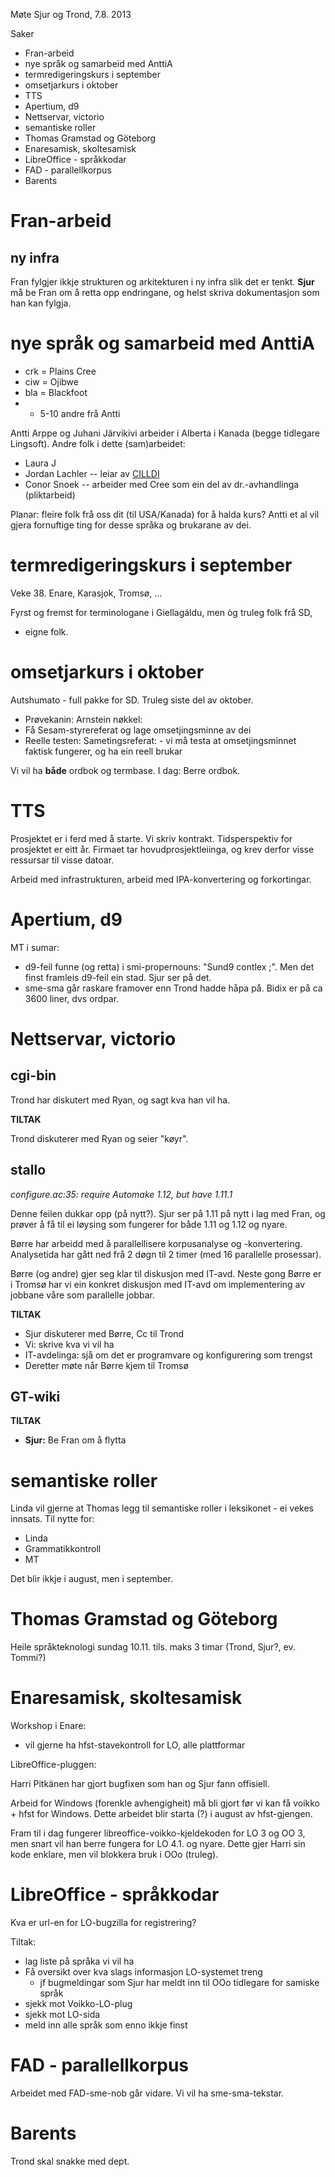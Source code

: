 Møte Sjur og Trond, 7.8. 2013

Saker
* Fran-arbeid
* nye språk og samarbeid med AnttiA
* termredigeringskurs i september
* omsetjarkurs i oktober
* TTS
* Apertium, d9
* Nettservar, victorio
* semantiske roller
* Thomas Gramstad og Göteborg
* Enaresamisk, skoltesamisk
* LibreOffice - språkkodar
* FAD - parallellkorpus
* Barents

# Fran-arbeid

##  ny infra

Fran fylgjer ikkje strukturen og arkitekturen i ny infra slik det er tenkt.
**Sjur** må be Fran om å retta opp endringane, og helst skriva dokumentasjon som
han kan fylgja.

# nye språk og samarbeid med AnttiA

* crk = Plains Cree
* ciw = Ojibwe
* bla = Blackfoot
* + 5-10 andre frå Antti

Antti Arppe og Juhani Järvikivi arbeider i Alberta i Kanada (begge tidlegare
Lingsoft). Andre folk i dette (sam)arbeidet:
* Laura J
* Jordan Lachler -- leiar av [CILLDI](http://www.cilldi.ualberta.ca)
* Conor Snoek -- arbeider med Cree som ein del av dr.-avhandlinga (pliktarbeid)

Planar: fleire folk frå oss dit (til USA/Kanada) for å halda kurs? Antti et al
vil gjera fornuftige ting for desse språka og brukarane av dei.

# termredigeringskurs i september

Veke 38. Enare, Karasjok, Tromsø, ...

Fyrst og fremst for terminologane i Giellagáldu, men òg truleg folk frå SD,
+ eigne folk.

# omsetjarkurs i oktober

Autshumato - full pakke for SD. Truleg siste del av oktober.

* Prøvekanin: Arnstein nøkkel:
* Få Sesam-styrereferat og lage omsetjingsminne av dei
* Reelle testen: Sametingsreferat: - vi må testa at omsetjingsminnet faktisk
  fungerer, og ha ein reell brukar

Vi vil ha **både** ordbok og termbase. I dag: Berre ordbok.

# TTS

Prosjektet er i ferd med å starte. Vi skriv kontrakt.
Tidsperspektiv for prosjektet er eitt år. Firmaet tar
hovudprosjektleiinga, og krev derfor visse ressursar til visse datoar.

Arbeid med infrastrukturen, arbeid med IPA-konvertering og forkortingar.

# Apertium, d9

MT i sumar:

* d9-feil funne (og retta) i smi-propernouns: "Sund9 contlex ;". Men det finst
  framleis d9-feil ein stad. Sjur ser på det.
* sme-sma går raskare framover enn Trond hadde håpa på. Bidix er på ca 3600
  liner, dvs ordpar.

# Nettservar, victorio

##  cgi-bin

Trond har diskutert med Ryan, og sagt kva han vil ha.

**TILTAK**

Trond diskuterer med Ryan og seier "køyr".

## stallo

*configure.ac:35: require Automake 1.12, but have 1.11.1*

Denne feilen dukkar opp (på nytt?). Sjur ser på 1.11 på nytt i lag med Fran, og
prøver å få til ei løysing som fungerer for både 1.11 og 1.12 og nyare.

Børre har arbeidd med å parallellisere korpusanalyse og -konvertering.
Analysetida har gått ned frå 2 døgn til 2 timer (med 16 parallelle prosessar).

Børre (og andre) gjer seg klar til diskusjon med IT-avd.
Neste gong Børre er i Tromsø har vi ein konkret diskusjon med IT-avd om
implementering av jobbane våre som parallelle jobbar.

**TILTAK**

* Sjur diskuterer med Børre, Cc til Trond
* Vi: skrive kva vi vil ha
* IT-avdelinga: sjå om det er programvare og konfigurering som trengst
* Deretter møte når Børre kjem til Tromsø

## GT-wiki

**TILTAK**
* **Sjur:** Be Fran om å flytta

# semantiske roller

Linda vil gjerne at Thomas legg til semantiske roller i leksikonet - ei vekes
innsats. Til nytte for:

* Linda
* Grammatikkontroll
* MT

Det blir ikkje i august, men i september.

# Thomas Gramstad og Göteborg

Heile språkteknologi sundag 10.11. tils. maks 3 timar (Trond, Sjur?, ev. Tommi?)

# Enaresamisk, skoltesamisk

Workshop i Enare:

* vil gjerne ha hfst-stavekontroll for LO, alle plattformar

LibreOffice-pluggen:

Harri Pitkänen har gjort bugfixen som han og Sjur fann offisiell.

Arbeid for Windows (forenkle avhengigheit) må bli gjort før vi kan få voikko +
hfst for Windows. Dette arbeidet blir starta (?) i august av hfst-gjengen.

Fram til i dag fungerer libreoffice-voikko-kjeldekoden for LO 3 og OO 3, men
snart vil han berre fungera for LO 4.1. og nyare. Dette gjer Harri sin kode
enklare, men vil blokkera bruk i OOo (truleg).

# LibreOffice - språkkodar

Kva er url-en for LO-bugzilla for registrering?

Tiltak:
* lag liste på språka vi vil ha
* Få oversikt over kva slags informasjon LO-systemet treng
    - jf bugmeldingar som Sjur har meldt inn til OOo tidlegare for samiske språk
* sjekk mot Voikko-LO-plug
* sjekk mot LO-sida
* meld inn alle språk som enno ikkje finst

# FAD - parallellkorpus

Arbeidet med FAD-sme-nob går vidare.
Vi vil ha sme-sma-tekstar.

# Barents

Trond skal snakke med dept.
